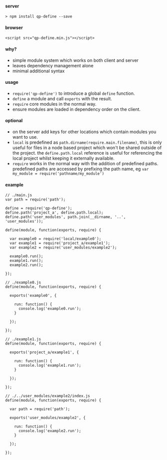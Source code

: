 #### server

`> npm install qp-define --save`

#### browser

`<script src="qp-define.min.js"></script>`

#### why?

- simple module system which works on both client and server
- leaves dependency management alone
- minimal additional syntax

#### usage

- `require('qp-define')` to introduce a global `define` function.
- `define` a module and call `exports` with the result.
- `require` core modules in the normal way.
- ensure modules are loaded in dependency order on the client.

#### optional

- on the server add keys for other locations which contain modules you want to use.
- `local` is predefined as `path.dirname(require.main.filename)`, this is only useful for files in a node based project which
won't be shared outside of the project. the `define.path.local` reference is useful for referencing the local project whilst
keeping it externally available.
- `require` works in the normal way with the addition of predefined paths. predefined paths are accessed by prefixing the path name, eg `var my_module = require('pathname/my_module')`

#### example

````
// ./main.js
var path = require('path');

define = require('qp-define');
define.path('project_a', define.path.local);
define.path('user_modules', path.join(__dirname, '..', 'user_modules'));

define(module, function(exports, require) {

  var example0 = require('local/example0');
  var example1 = require('project_a/example1');
  var example2 = require('user_modules/example2');

  example0.run();
  example1.run();
  example2.run();

});

````
````
// ./example0.js
define(module, function(exports, require) {

  exports('example0', {

    run: function() {
      console.log('example0.run');
    }

  });

});
````
````
// ./example1.js
define(module, function(exports, require) {

  exports('project_a/example1', {

    run: function() {
      console.log('example1.run');
    }

  });

});
````
````
// ./../user_modules/example2/index.js
define(module, function(exports, require) {

  var path = require('path');

  exports('user_modules/example2', {

    run: function() {
      console.log('example2.run');
    }

  });

});
````
